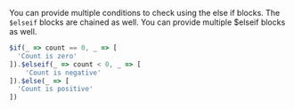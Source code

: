 You can provide multiple conditions to check using the else if blocks. The `$elseif` blocks are
chained as well. You can provide multiple $elseif blocks as well.

```javascript
$if(_ => count == 0, _ => [
  'Count is zero'
]).$elseif(_ => count < 0, _ => [
    'Count is negative'
]).$else(_ => [
  'Count is positive'
])
```

